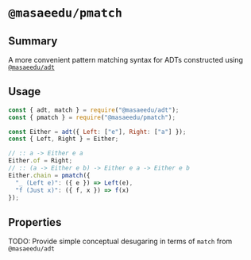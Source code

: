 # `@masaeedu/pmatch`

## Summary

A more convenient pattern matching syntax for ADTs constructed using [`@masaeedu/adt`](https://github.com/masaeedu/adt)

## Usage

```js
const { adt, match } = require("@masaeedu/adt");
const { pmatch } = require("@masaeedu/pmatch");

const Either = adt({ Left: ["e"], Right: ["a"] });
const { Left, Right } = Either;

// :: a -> Either e a
Either.of = Right;
// :: (a -> Either e b) -> Either e a -> Either e b
Either.chain = pmatch({
  "_ (Left e)": ({ e }) => Left(e),
  "f (Just x)": ({ f, x }) => f(x)
});
```

## Properties

TODO: Provide simple conceptual desugaring in terms of `match` from `@masaeedu/adt`

